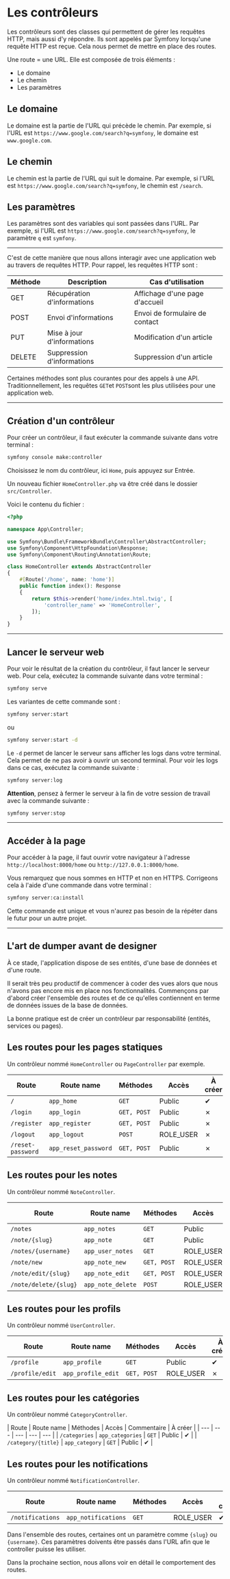 # Les contrôleurs

Les contrôleurs sont des classes qui permettent de gérer les requêtes HTTP, mais aussi d'y répondre. Ils sont appelés par Symfony lorsqu'une requête HTTP est reçue. Cela nous permet de mettre en place des routes.

Une route = une URL. Elle est composée de trois éléments :

- Le domaine
- Le chemin
- Les paramètres

## Le domaine

Le domaine est la partie de l'URL qui précède le chemin. Par exemple, si l'URL est `https://www.google.com/search?q=symfony`, le domaine est `www.google.com`.

## Le chemin

Le chemin est la partie de l'URL qui suit le domaine. Par exemple, si l'URL est `https://www.google.com/search?q=symfony`, le chemin est `/search`.

## Les paramètres

Les paramètres sont des variables qui sont passées dans l'URL. Par exemple, si l'URL est `https://www.google.com/search?q=symfony`, le paramètre `q` est `symfony`.

---

C'est de cette manière que nous allons interagir avec une application web au travers de requêtes HTTP. Pour rappel, les requêtes HTTP sont :

| Méthode | Description | Cas d'utilisation |
| --- | --- | --- |
| GET | Récupération d'informations | Affichage d'une page d'accueil |
| POST | Envoi d'informations | Envoi de formulaire de contact |
| PUT | Mise à jour d'informations | Modification d'un article |
| DELETE | Suppression d'informations | Suppression d'un article |

Certaines méthodes sont plus courantes pour des appels à une API. Traditionnellement, les requêtes `GET`et `POST`sont les plus utilisées pour une application web.

---

## Création d'un contrôleur

Pour créer un contrôleur, il faut exécuter la commande suivante dans votre terminal :

```bash
symfony console make:controller
```
Choisissez le nom du contrôleur, ici `Home`, puis appuyez sur Entrée.

Un nouveau fichier `HomeController.php` va être créé dans le dossier `src/Controller`.

Voici le contenu du fichier :

```php
<?php

namespace App\Controller;

use Symfony\Bundle\FrameworkBundle\Controller\AbstractController;
use Symfony\Component\HttpFoundation\Response;
use Symfony\Component\Routing\Annotation\Route;

class HomeController extends AbstractController
{
    #[Route('/home', name: 'home')]
    public function index(): Response
    {
        return $this->render('home/index.html.twig', [
            'controller_name' => 'HomeController',
        ]);
    }
}
```

---

## Lancer le serveur web

Pour voir le résultat de la création du contrôleur, il faut lancer le serveur web. Pour cela, exécutez la commande suivante dans votre terminal :

```bash
symfony serve
```

Les variantes de cette commande sont :

```bash
symfony server:start
```

ou

```bash
symfony server:start -d
```

Le `-d` permet de lancer le serveur sans afficher les logs dans votre terminal. Cela permet de ne pas avoir à ouvrir un second terminal. Pour voir les logs dans ce cas, exécutez la commande suivante :

```bash
symfony server:log
```

**Attention**, pensez à fermer le serveur à la fin de votre session de travail avec la commande suivante :

```bash
symfony server:stop
```

---

## Accéder à la page

Pour accéder à la page, il faut ouvrir votre navigateur à l'adresse `http://localhost:8000/home` ou `http://127.0.0.1:8000/home`.

Vous remarquez que nous sommes en HTTP et non en HTTPS. Corrigeons cela à l'aide d'une commande dans votre terminal :

```bash
symfony server:ca:install
```

Cette commande est unique et vous n'aurez pas besoin de la répéter dans le futur pour un autre projet.

---

## L'art de dumper avant de designer

À ce stade, l'application dispose de ses entités, d'une base de données et d'une route.

Il serait très peu productif de commencer à coder des vues alors que nous n'avons pas encore mis en place nos fonctionnalités. Commençons par d'abord créer l'ensemble des routes et de ce qu'elles contiennent en terme de données issues de la base de données.

La bonne pratique est de créer un contrôleur par responsabilité (entités, services ou pages).

## Les routes pour les pages statiques

Un contrôleur nommé `HomeController` ou `PageController` par exemple.

| Route | Route name | Méthodes | Accès | À créer |
| --- | --- | --- | --- | --- |
| `/` | `app_home` | `GET` | Public | ✔ |
| `/login` | `app_login` | `GET, POST` | Public | ✗ |
| `/register` | `app_register` | `GET, POST` | Public | ✗ |
| `/logout` | `app_logout` | `POST` | ROLE_USER | ✗ |
| `/reset-password` | `app_reset_password` | `GET, POST` | Public | ✗ |

## Les routes pour les notes

Un contrôleur nommé `NoteController`.

| Route | Route name | Méthodes | Accès | À créer |
| --- | --- | --- | --- | --- |
| `/notes` | `app_notes` | `GET` | Public | ✔ |
| `/note/{slug}` | `app_note` | `GET` | Public | ✔ |
| `/notes/{username}` | `app_user_notes` | `GET` | ROLE_USER | ✗ |
| `/note/new` | `app_note_new` | `GET, POST` | ROLE_USER | ✗ |
| `/note/edit/{slug}` | `app_note_edit` | `GET, POST` | ROLE_USER | ✗ |
| `/note/delete/{slug}` | `app_note_delete` | `POST` | ROLE_USER | ✗ |

## Les routes pour les profils

Un contrôleur nommé `UserController`.

| Route | Route name | Méthodes | Accès | À créer |
| --- | --- | --- | --- | --- |
| `/profile` | `app_profile` | `GET` | Public | ✔ |
| `/profile/edit` | `app_profile_edit` | `GET, POST` | ROLE_USER | ✗ |

## Les routes pour les catégories

Un contrôleur nommé `CategoryController`.

| Route | Route name | Méthodes | Accès | Commentaire | À créer |
| --- | --- | --- | --- | --- |
| `/categories` | `app_categories` | `GET` | Public | ✔ |
| `/category/{title}` | `app_category` | `GET` | Public | ✔ |

## Les routes pour les notifications

Un contrôleur nommé `NotificationController`.

| Route | Route name | Méthodes | Accès | À créer |
| --- | --- | --- | --- | --- |
| `/notifications` | `app_notifications` | `GET` | ROLE_USER | ✔ |

Dans l'ensemble des routes, certaines ont un paramètre comme `{slug}` ou `{username}`. Ces paramètres doivents être passés dans l'URL afin que le controller puisse les utiliser.

Dans la prochaine section, nous allons voir en détail le comportement des routes.